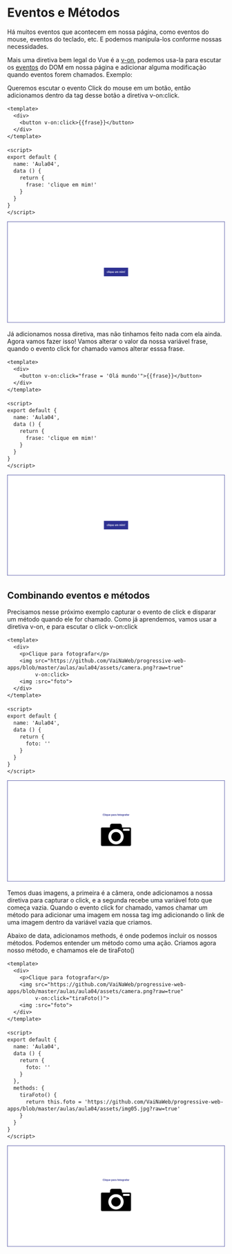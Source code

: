 # Eventos e Métodos

Há muitos eventos que acontecem em nossa página, como eventos do mouse, eventos do teclado, etc. E podemos manipula-los conforme nossas necessidades.

Mais uma diretiva bem legal do Vue é a [v-on](https://br.vuejs.org/v2/guide/events.html#Escutando-Eventos), podemos usa-la para escutar os [eventos](https://pt.khanacademy.org/computing/computer-programming/html-css-js/html-js-dom-events/a/dom-event-types) do DOM em nossa página e adicionar alguma modificação quando eventos forem chamados. Exemplo:

Queremos escutar o evento Click do mouse em um botão, então adicionamos dentro da tag desse botão a diretiva v-on:click. 

```vue
<template>
  <div>
    <button v-on:click>{{frase}}</button>
  </div>
</template>

<script>
export default {
  name: 'Aula04',
  data () {
    return {
      frase: 'clique em mim!'
    }
  }
}
</script>
```
![img01](assets/img01.png)

Já adicionamos nossa diretiva, mas não tinhamos feito nada com ela ainda. Agora vamos fazer isso! Vamos alterar o valor da nossa variável frase, quando o evento click for chamado vamos alterar esssa frase.

```vue
<template>
  <div>
    <button v-on:click="frase = 'Olá mundo'">{{frase}}</button>
  </div>
</template>

<script>
export default {
  name: 'Aula04',
  data () {
    return {
      frase: 'clique em mim!'
    }
  }
}
</script>
```
![img02](assets/img02.gif)

## Combinando eventos e métodos

Precisamos nesse próximo exemplo capturar o evento de click e disparar um método quando ele for chamado. Como já aprendemos, vamos usar a diretiva v-on, e para escutar o click v-on:click

```vue
<template>
  <div>
    <p>Clique para fotografar</p>
    <img src="https://github.com/VaiNaWeb/progressive-web-apps/blob/master/aulas/aula04/assets/camera.png?raw=true"
         v-on:click>
    <img :src="foto">
  </div>
</template>

<script>
export default {
  name: 'Aula04',
  data () {
    return {
      foto: ''
    }
  }
}
</script>
```
![img03](assets/img03.png)

Temos duas imagens, a primeira é a câmera, onde adicionamos a nossa diretiva para capturar o click, e a segunda recebe uma variável foto que começa vazia. Quando o evento click for chamado, vamos chamar um método para adicionar uma imagem em nossa tag img adicionando o link de uma imagem dentro da variável vazia que criamos.

Abaixo de data, adicionamos methods, é onde podemos incluir os nossos métodos. Podemos entender um método como uma ação. Criamos agora nosso método, e chamamos ele de tiraFoto()

```vue
<template>
  <div>
    <p>Clique para fotografar</p>
    <img src="https://github.com/VaiNaWeb/progressive-web-apps/blob/master/aulas/aula04/assets/camera.png?raw=true"
         v-on:click="tiraFoto()">
    <img :src="foto">
  </div>
</template>

<script>
export default {
  name: 'Aula04',
  data () {
    return {
      foto: ''
    }
  },
  methods: {
    tiraFoto() {
      return this.foto = 'https://github.com/VaiNaWeb/progressive-web-apps/blob/master/aulas/aula04/assets/img05.jpg?raw=true'
    }
  }
}
</script>
```
![img04](assets/img04.gif)
